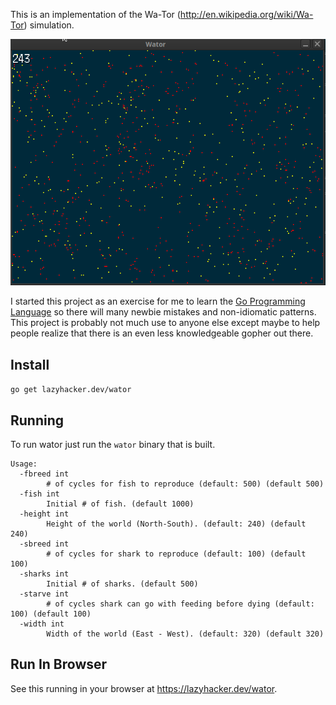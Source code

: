This is an implementation of the  Wa-Tor (http://en.wikipedia.org/wiki/Wa-Tor)
simulation.

![wator.gif](wator.gif)

I started this project as an exercise for me to learn the
[Go Programming Language](http://golang.org) so there will many newbie mistakes
and non-idiomatic patterns.  This project is probably not much use to anyone
else except maybe to help people realize that there is an even less
knowledgeable gopher out there.

## Install

`go get lazyhacker.dev/wator`

## Running

To run wator just run the `wator` binary that is built.

```
Usage:
  -fbreed int
    	# of cycles for fish to reproduce (default: 500) (default 500)
  -fish int
    	Initial # of fish. (default 1000)
  -height int
    	Height of the world (North-South). (default: 240) (default 240)
  -sbreed int
    	# of cycles for shark to reproduce (default: 100) (default 100)
  -sharks int
    	Initial # of sharks. (default 500)
  -starve int
    	# of cycles shark can go with feeding before dying (default: 100) (default 100)
  -width int
    	Width of the world (East - West). (default: 320) (default 320)
```

## Run In Browser

See this running in your browser at https://lazyhacker.dev/wator.
